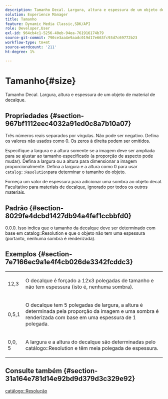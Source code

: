 ```yaml
---
description: Tamanho Decal. Largura, altura e espessura de um objeto de material de decalque.
solution: Experience Manager
title: Tamanho
feature: Dynamic Media Classic,SDK/API
role: Developer,User
exl-id: 964cb4c1-5256-40eb-94ea-761916174b79
source-git-commit: 790ce3aa4e9aadc019d17e663fc93d7c69772b23
workflow-type: tm+mt
source-wordcount: '211'
ht-degree: 1%

---
```


# Tamanho{#size}

Tamanho Decal. Largura, altura e espessura de um objeto de material de decalque.

## Propriedades {#section-967bf1112eec4032a91ed0c8a7b10a07}

Três números reais separados por vírgulas. Não pode ser negativo. Defina os valores não usados como 0. Os zeros à direita podem ser omitidos.

Especifique a largura e a altura somente se a imagem deve ser ampliada para se ajustar ao tamanho especificado (a proporção de aspecto pode mudar). Defina a largura ou a altura para dimensionar a imagem proporcionalmente. Defina a largura e a altura como 0 para usar `catalog::Resolution`para determinar o tamanho do objeto.

Forneça um valor de espessura para adicionar uma sombra ao objeto decal. Facultativo para materiais de decalque, ignorado por todos os outros materiais.

## Padrão {#section-8029fe4dcbd1427db94a4fef1ccbbfd0}

0.0.0. Isso indica que o tamanho da decalque deve ser determinado com base em catalog::Resolution e que o objeto não tem uma espessura (portanto, nenhuma sombra é renderizada).

## Exemplos {#section-7e7166ec9a1e4f4cb026de3342fcddc3}

<table id="simpletable_E3503BD975F342C58DDB4C2B56BF0CEE"> 
 <tr class="strow"> 
  <td class="stentry"> <p>12,3 </p></td> 
  <td class="stentry"> <p>O decalque é forçado a 12x3 polegadas de tamanho e não tem espessura (isto é, nenhuma sombra). </p></td> 
 </tr> 
 <tr class="strow"> 
  <td class="stentry"> <p>0,5,1 </p></td> 
  <td class="stentry"> <p>O decalque tem 5 polegadas de largura, a altura é determinada pela proporção da imagem e uma sombra é renderizada com base em uma espessura de 1 polegada. </p></td> 
 </tr> 
 <tr class="strow"> 
  <td class="stentry"> <p>0,0, 5 </p></td> 
  <td class="stentry"> <p>A largura e a altura do decalque são determinadas pelo catálogo::Resolution e têm meia polegada de espessura. </p></td> 
 </tr> 
</table>

## Consulte também {#section-31a164e781d14e92bd9d379d3c329e92}

[catálogo::Resolução](../../../../../ir-api/material-cat/image-rendering-api-ref/c-ir-material-catalog/c-ir-attributes-reference/r-ir-resolution.md#reference-09fe14e6bfbf4db6b7f4369fffecc806)
